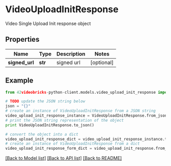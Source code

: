 # VideoUploadInitResponse

Video Single Upload Init response object

## Properties
Name | Type | Description | Notes
------------ | ------------- | ------------- | -------------
**signed_url** | **str** | signed url | [optional] 

## Example

```python
from 42videobricks-python-client.models.video_upload_init_response import VideoUploadInitResponse

# TODO update the JSON string below
json = "{}"
# create an instance of VideoUploadInitResponse from a JSON string
video_upload_init_response_instance = VideoUploadInitResponse.from_json(json)
# print the JSON string representation of the object
print VideoUploadInitResponse.to_json()

# convert the object into a dict
video_upload_init_response_dict = video_upload_init_response_instance.to_dict()
# create an instance of VideoUploadInitResponse from a dict
video_upload_init_response_form_dict = video_upload_init_response.from_dict(video_upload_init_response_dict)
```
[[Back to Model list]](../README.md#documentation-for-models) [[Back to API list]](../README.md#documentation-for-api-endpoints) [[Back to README]](../README.md)


